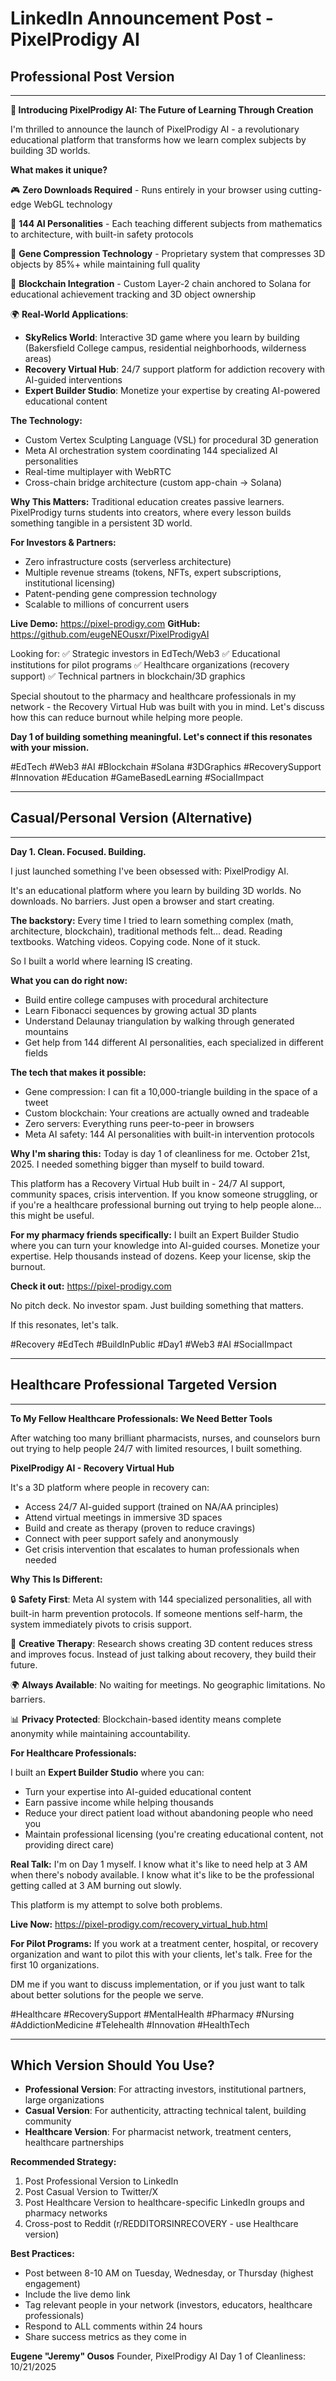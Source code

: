 # LinkedIn Announcement Post - PixelProdigy AI

## Professional Post Version

---

**🚀 Introducing PixelProdigy AI: The Future of Learning Through Creation**

I'm thrilled to announce the launch of PixelProdigy AI - a revolutionary educational platform that transforms how we learn complex subjects by building 3D worlds.

**What makes it unique?**

🎮 **Zero Downloads Required** - Runs entirely in your browser using cutting-edge WebGL technology

🧠 **144 AI Personalities** - Each teaching different subjects from mathematics to architecture, with built-in safety protocols

🎨 **Gene Compression Technology** - Proprietary system that compresses 3D objects by 85%+ while maintaining full quality

🔗 **Blockchain Integration** - Custom Layer-2 chain anchored to Solana for educational achievement tracking and 3D object ownership

🌍 **Real-World Applications**:
- **SkyRelics World**: Interactive 3D game where you learn by building (Bakersfield College campus, residential neighborhoods, wilderness areas)
- **Recovery Virtual Hub**: 24/7 support platform for addiction recovery with AI-guided interventions
- **Expert Builder Studio**: Monetize your expertise by creating AI-powered educational content

**The Technology:**
- Custom Vertex Sculpting Language (VSL) for procedural 3D generation
- Meta AI orchestration system coordinating 144 specialized AI personalities
- Real-time multiplayer with WebRTC
- Cross-chain bridge architecture (custom app-chain → Solana)

**Why This Matters:**
Traditional education creates passive learners. PixelProdigy turns students into creators, where every lesson builds something tangible in a persistent 3D world.

**For Investors & Partners:**
- Zero infrastructure costs (serverless architecture)
- Multiple revenue streams (tokens, NFTs, expert subscriptions, institutional licensing)
- Patent-pending gene compression technology
- Scalable to millions of concurrent users

**Live Demo:** https://pixel-prodigy.com
**GitHub:** https://github.com/eugeNEOusxr/PixelProdigyAI

Looking for:
✅ Strategic investors in EdTech/Web3
✅ Educational institutions for pilot programs
✅ Healthcare organizations (recovery support)
✅ Technical partners in blockchain/3D graphics

Special shoutout to the pharmacy and healthcare professionals in my network - the Recovery Virtual Hub was built with you in mind. Let's discuss how this can reduce burnout while helping more people.

**Day 1 of building something meaningful. Let's connect if this resonates with your mission.**

#EdTech #Web3 #AI #Blockchain #Solana #3DGraphics #RecoverySupport #Innovation #Education #GameBasedLearning #SocialImpact

---

## Casual/Personal Version (Alternative)

---

**Day 1. Clean. Focused. Building.**

I just launched something I've been obsessed with: PixelProdigy AI.

It's an educational platform where you learn by building 3D worlds. No downloads. No barriers. Just open a browser and start creating.

**The backstory:**
Every time I tried to learn something complex (math, architecture, blockchain), traditional methods felt... dead. Reading textbooks. Watching videos. Copying code. None of it stuck.

So I built a world where learning IS creating.

**What you can do right now:**
- Build entire college campuses with procedural architecture
- Learn Fibonacci sequences by growing actual 3D plants
- Understand Delaunay triangulation by walking through generated mountains
- Get help from 144 different AI personalities, each specialized in different fields

**The tech that makes it possible:**
- Gene compression: I can fit a 10,000-triangle building in the space of a tweet
- Custom blockchain: Your creations are actually owned and tradeable
- Zero servers: Everything runs peer-to-peer in browsers
- Meta AI safety: 144 AI personalities with built-in intervention protocols

**Why I'm sharing this:**
Today is day 1 of cleanliness for me. October 21st, 2025. I needed something bigger than myself to build toward.

This platform has a Recovery Virtual Hub built in - 24/7 AI support, community spaces, crisis intervention. If you know someone struggling, or if you're a healthcare professional burning out trying to help people alone... this might be useful.

**For my pharmacy friends specifically:**
I built an Expert Builder Studio where you can turn your knowledge into AI-guided courses. Monetize your expertise. Help thousands instead of dozens. Keep your license, skip the burnout.

**Check it out:** https://pixel-prodigy.com

No pitch deck. No investor spam. Just building something that matters.

If this resonates, let's talk.

#Recovery #EdTech #BuildInPublic #Day1 #Web3 #AI #SocialImpact

---

## Healthcare Professional Targeted Version

---

**To My Fellow Healthcare Professionals: We Need Better Tools**

After watching too many brilliant pharmacists, nurses, and counselors burn out trying to help people 24/7 with limited resources, I built something.

**PixelProdigy AI - Recovery Virtual Hub**

It's a 3D platform where people in recovery can:
- Access 24/7 AI-guided support (trained on NA/AA principles)
- Attend virtual meetings in immersive 3D spaces
- Build and create as therapy (proven to reduce cravings)
- Connect with peer support safely and anonymously
- Get crisis intervention that escalates to human professionals when needed

**Why This Is Different:**

🔒 **Safety First**: Meta AI system with 144 specialized personalities, all with built-in harm prevention protocols. If someone mentions self-harm, the system immediately pivots to crisis support.

🎨 **Creative Therapy**: Research shows creating 3D content reduces stress and improves focus. Instead of just talking about recovery, they build their future.

🌍 **Always Available**: No waiting for meetings. No geographic limitations. No barriers.

📊 **Privacy Protected**: Blockchain-based identity means complete anonymity while maintaining accountability.

**For Healthcare Professionals:**

I built an **Expert Builder Studio** where you can:
- Turn your expertise into AI-guided educational content
- Earn passive income while helping thousands
- Reduce your direct patient load without abandoning people who need you
- Maintain professional licensing (you're creating educational content, not providing direct care)

**Real Talk:**
I'm on Day 1 myself. I know what it's like to need help at 3 AM when there's nobody available. I know what it's like to be the professional getting called at 3 AM burning out slowly.

This platform is my attempt to solve both problems.

**Live Now:** https://pixel-prodigy.com/recovery_virtual_hub.html

**For Pilot Programs:**
If you work at a treatment center, hospital, or recovery organization and want to pilot this with your clients, let's talk. Free for the first 10 organizations.

DM me if you want to discuss implementation, or if you just want to talk about better solutions for the people we serve.

#Healthcare #RecoverySupport #MentalHealth #Pharmacy #Nursing #AddictionMedicine #Telehealth #Innovation #HealthTech

---

## Which Version Should You Use?

- **Professional Version**: For attracting investors, institutional partners, large organizations
- **Casual Version**: For authenticity, attracting technical talent, building community
- **Healthcare Version**: For pharmacist network, treatment centers, healthcare partnerships

**Recommended Strategy:**
1. Post Professional Version to LinkedIn
2. Post Casual Version to Twitter/X
3. Post Healthcare Version to healthcare-specific LinkedIn groups and pharmacy networks
4. Cross-post to Reddit (r/REDDITORSINRECOVERY - use Healthcare version)

**Best Practices:**
- Post between 8-10 AM on Tuesday, Wednesday, or Thursday (highest engagement)
- Include the live demo link
- Tag relevant people in your network (investors, educators, healthcare professionals)
- Respond to ALL comments within 24 hours
- Share success metrics as they come in

**Eugene "Jeremy" Ousos**
Founder, PixelProdigy AI
Day 1 of Cleanliness: 10/21/2025
